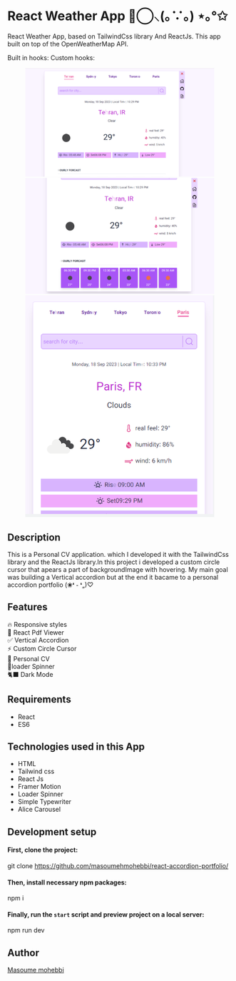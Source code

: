 # React Weather App ⊚⃝⸜(｡∵｡) ⋆｡°✩

React Weather App, based on TailwindCss library And ReactJs. This app built on top of the OpenWeatherMap API.

Built in hooks:
Custom hooks:

<figure>
  <img src="https://github.com/masoumehmohebbi/react-weather-app/blob/main/react-weather-app-IMG1.PNG"/>
  <img src="https://github.com/masoumehmohebbi/react-weather-app/blob/main/react-weather-app-IMG2.PNG"/>
  <img src="https://github.com/masoumehmohebbi/react-weather-app/blob/main/react-weather-app-IMG3.PNG"/>
</figure>

## Description
This is a Personal CV application. which I developed it with the TailwindCss library and the ReactJs library.In this project i developed a custom circle cursor that apears a part of backgroundImage with hovering. My main goal was building a Vertical accordion but at the end it bacame to a personal accordion portfolio (❀❛ ֊ ❛„)♡

## Features
🔥 Responsive styles
<br />
📱 React Pdf Viewer
<br />
✅ Vertical Accordion
<br />
⚡️ Custom Circle Cursor
<br />
🧾 Personal CV
<br />
📀loader Spinner
<br />
🐈‍⬛ Dark Mode

## Requirements
<ul>
  <li>React</li>
  <li>ES6</li>
</ul>

## Technologies used in this App
<ul>
  <li>HTML</li>
  <li>Tailwind css</li>
  <li>React Js</li>
  <li>Framer Motion</li>
  <li>Loader Spinner</li>
  <li>Simple Typewriter</li>
  <li>Alice Carousel</li>
</ul>

## Development setup
#### First, clone the project:
git clone https://github.com/masoumehmohebbi/react-accordion-portfolio/

#### Then, install necessary npm packages:
npm i

#### Finally, run the `start` script and preview project on a local server:
npm run dev

## Author
<a href="https://www.linkedin.com/in/masoumemohebbi">Masoume mohebbi</a>

